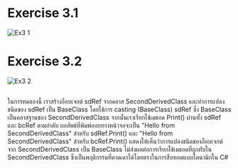 # Exercise 3.1
![Ex3 1](https://github.com/65030179179Pattarapon/03376836-OOP-2566-Lab-09/assets/144198506/35af7c24-cd9b-45a6-a11b-9a2e8be03085)

# Exercise 3.2
![Ex3 2](https://github.com/65030179179Pattarapon/03376836-OOP-2566-Lab-09/assets/144198506/adcba5d3-dc2e-4060-af0c-1e7cb8eef99e)

##
#### 
ในการทดลองนี้ เราสร้างอ็อบเจกต์ sdRef จากคลาส SecondDerivedClass และทำการแปลงชนิดของ sdRef เป็น BaseClass โดยใช้การ casting (BaseClass) sdRef ซึ่ง BaseClass เป็นคลาสฐานของ SecondDerivedClass จากนั้นเราเรียกใช้เมธอด Print() ผ่านทั้ง sdRef และ bcRef ตามลำดับ ผลลัพธ์ที่พิมพ์ออกทางหน้าจอจะเป็น "Hello from SecondDerivedClass" สำหรับ sdRef.Print() และ "Hello from SecondDerivedClass" สำหรับ bcRef.Print() แสดงให้เห็นว่าการแปลงชนิดของอ็อบเจกต์จาก SecondDerivedClass เป็น BaseClass ไม่ส่งผลต่อการเรียกใช้เมธอดที่ถูกทับใน SecondDerivedClass ซึ่งเป็นพฤติกรรมที่คาดเดาได้โดยตรงในการสืบทอดแบบไดนามิกใน C#
